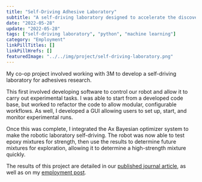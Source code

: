 ```yaml
---
title: "Self-Driving Adhesive Laboratory"
subtitle: "A self-driving laboratory designed to accelerate the discovery of adhesive materials"
date: "2022-05-28"
update: "2022-05-28"
tags: ["self-driving laboratory", "python", "machine learning"]
category: "Employment"
linkPillTitles: []
linkPillHrefs: []
featuredImage: "../../img/project/self-driving-laboratory.png"
---
```


My co-op project involved working with 3M to develop a self-driving laboratory for adhesives research. 

This first involved developing software to control our robot and allow it to carry out experimental tasks. I was able to start from a developed code base, but worked to refactor the code to allow modular, configurable workflows. As well, I developed a GUI allowing users to set up, start, and monitor experimental runs.

Once this was complete, I integrated the Ax Bayesian optimizer system to make the robotic laboratory self-driving. The robot was now able to test epoxy mixtures for strength, then use the results to determine future mixtures for exploration, allowing it to determine a high-strength mixture quickly.

The results of this project are detailed in our [published journal article](/publications/20220528-a-self-driving-laboratory), as well as on my [employment post](/employment/20200901-berlinguettegroup).

